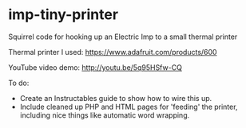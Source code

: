 imp-tiny-printer
================

Squirrel code for hooking up an Electric Imp to a small thermal printer

Thermal printer I used: https://www.adafruit.com/products/600

YouTube video demo: http://youtu.be/5q95HSfw-CQ


To do:
 * Create an Instructables guide to show how to wire this up.
 * Include cleaned up PHP and HTML pages for 'feeding' the printer, including nice things like automatic word wrapping.